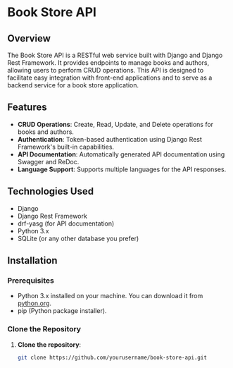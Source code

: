 # Book Store API

## Overview

The Book Store API is a RESTful web service built with Django and Django Rest Framework. It provides endpoints to manage books and authors, allowing users to perform CRUD operations. This API is designed to facilitate easy integration with front-end applications and to serve as a backend service for a book store application.

## Features

- **CRUD Operations**: Create, Read, Update, and Delete operations for books and authors.
- **Authentication**: Token-based authentication using Django Rest Framework's built-in capabilities.
- **API Documentation**: Automatically generated API documentation using Swagger and ReDoc.
- **Language Support**: Supports multiple languages for the API responses.

## Technologies Used

- Django
- Django Rest Framework
- drf-yasg (for API documentation)
- Python 3.x
- SQLite (or any other database you prefer)

## Installation

### Prerequisites

- Python 3.x installed on your machine. You can download it from [python.org](https://www.python.org/downloads/).
- pip (Python package installer).

### Clone the Repository

1. **Clone the repository**:
   ```bash
   git clone https://github.com/yourusername/book-store-api.git

